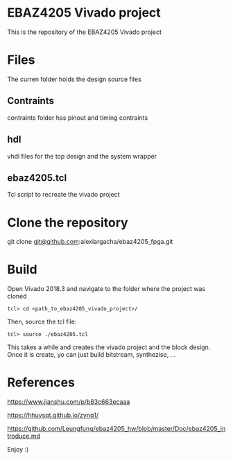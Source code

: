 # EBAZ4205 Vivado project

This is the repository of the EBAZ4205 Vivado project

# Files

The curren folder holds the design source files

## Contraints

contraints folder has pinout and timing contraints

## hdl

vhdl files for the top design and the system wrapper

## ebaz4205.tcl

Tcl script to recreate the vivado project

# Clone the repository

git clone git@github.com:alexlargacha/ebaz4205_fpga.git

# Build

Open Vivado 2018.3 and navigate to the folder where the project was cloned

```console
tcl> cd <path_to_ebaz4205_vivado_project>/
 ```

Then, source the tcl file:

```console
tcl> source ./ebaz4205.tcl
 ```
 
This takes a while and creates the vivado project and the block design. Once it is create, yo can just build bitstream, synthezise, ...

# References

https://www.jianshu.com/p/b83c663ecaaa

https://hhuysqt.github.io/zynq1/

https://github.com/Leungfung/ebaz4205_hw/blob/master/Doc/ebaz4205_introduce.md


Enjoy :) 

